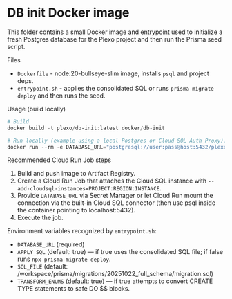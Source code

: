 # DB init Docker image

This folder contains a small Docker image and entrypoint used to initialize a fresh Postgres database
for the Plexo project and then run the Prisma seed script.

Files
- `Dockerfile` - node:20-bullseye-slim image, installs `psql` and project deps.
- `entrypoint.sh` - applies the consolidated SQL or runs `prisma migrate deploy` and then runs the seed.

Usage (build locally)

```powershell
# Build
docker build -t plexo/db-init:latest docker/db-init

# Run locally (example using a local Postgres or Cloud SQL Auth Proxy). You must provide DATABASE_URL
docker run --rm -e DATABASE_URL="postgresql://user:pass@host:5432/plexo" plexo/db-init:latest
```

Recommended Cloud Run Job steps
1. Build and push image to Artifact Registry.
2. Create a Cloud Run Job that attaches the Cloud SQL instance with `--add-cloudsql-instances=PROJECT:REGION:INSTANCE`.
3. Provide `DATABASE_URL` via Secret Manager or let Cloud Run mount the connection via the built-in Cloud SQL connector (then use psql inside the container pointing to localhost:5432).
4. Execute the job.

Environment variables recognized by `entrypoint.sh`:
- `DATABASE_URL` (required)
- `APPLY_SQL` (default: true) — if true uses the consolidated SQL file; if false runs `npx prisma migrate deploy`.
- `SQL_FILE` (default: /workspace/prisma/migrations/20251022_full_schema/migration.sql)
- `TRANSFORM_ENUMS` (default: true) — if true attempts to convert CREATE TYPE statements to safe DO $$ blocks.
